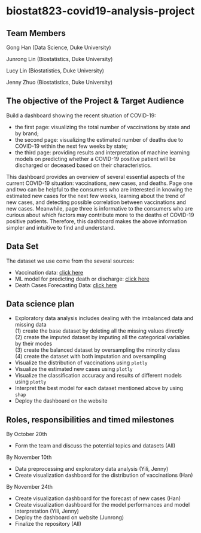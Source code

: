 # biostat823-covid19-analysis-project

## Team Members
Gong Han (Data Science, Duke University)

Junrong Lin (Biostatistics, Duke University)

Lucy Lin (Biostatistics, Duke University)

Jenny Zhuo (Biostatistics, Duke University)

## The objective of the Project & Target Audience
Build a dashboard showing the recent situation of COVID-19:
   - the first page: visualizing the total number of vaccinations by state and by brand; 
   - the second page: visualizing the estimated number of deaths due to COVID-19 within the next few weeks by state; 
   - the third page: providing results and interpretation of machine learning models on predicting whether a COVID-19 positive patient will be discharged or deceased based on their characteristics.

This dashboard provides an overview of several essential aspects of the current COVID-19 situation: vaccinations, new cases, and deaths. Page one and two can be helpful to the consumers who are interested in knowing the estimated new cases for the next few weeks, learning about the trend of new cases, and detecting possible correlation between vaccinations and new cases. Meanwhile, page three is informative to the consumers who are curious about which factors may contribute more to the deaths of COVID-19 positive patients. Therefore, this dashboard makes the above information simpler and intuitive to find and understand.

## Data Set
The dataset we use come from the several sources:
   - Vaccination data: [click here](https://data.cdc.gov/Vaccinations/COVID-19-Vaccinations-in-the-United-States-Jurisdi/unsk-b7fc)
   - ML model for predicting death or discharge: [click here](https://wiki.cancerimagingarchive.net/pages/viewpage.action?pageId=89096912#89096912bcab02c187174a288dbcbf95d26179e8)
   - Death Cases Forecasting Data: [click here](https://www.cdc.gov/coronavirus/2019-ncov/science/forecasting/forecasting-us.html)

## Data science plan
   - Exploratory data analysis includes dealing with the imbalanced data and missing data     
     (1) create the base dataset by deleting all the missing values directly      
     (2) create the imputed dataset by imputing all the categorical variables by their modes      
     (3) create the balanced dataset by oversampling the minority class     
     (4) create the dataset with both imputation and oversampling      
   - Visualize the distribution of vaccinations using `plotly`        
   - Visualize the estimated new cases using `plotly`      
   - Visualize the classification accuracy and results of different models using `plotly`      
   - Interpret the best model for each dataset mentioned above by using `shap`      
   - Deploy the dashboard on the website         
 
 ## Roles, responsibilities and timed milestones
 By October 20th
   - Form the team and discuss the potential topics and datasets (All)
  
 By November 10th
   - Data preprocessing and exploratory data analysis (Yili, Jenny)
   - Create visualization dashboard for the distribution of vaccinations (Han)
 
 By November 24th
   - Create visualization dashboard for the forecast of new cases (Han)
   - Create visualization dashboard for the model performances and model interpretation (Yili, Jenny)
   - Deploy the dashboard on website (Junrong)
   - Finalize the repository (All)

